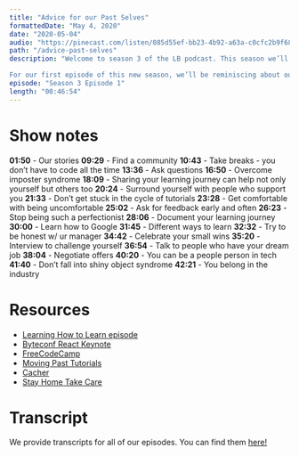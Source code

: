 ```yaml
---
title: "Advice for our Past Selves"
formattedDate: "May 4, 2020"
date: "2020-05-04"
audio: "https://pinecast.com/listen/085d55ef-bb23-4b92-a63a-c0cfc2b9f68e.mp3"
path: "/advice-past-selves"
description: "Welcome to season 3 of the LB podcast. This season we’ll cover topics ranging from advanced JavaScript to networking. We’ll chat about Git & GitHub, making money outside your 9-5 job, and many more topics.

For our first episode of this new season, we’ll be reminiscing about our coding history and discussing some advice we wished we had when learning to code ranging from asking more questions to negotiating job offers."
episode: "Season 3 Episode 1"
length: "00:46:54"
---
```


# Show notes

**01:50** - Our stories
**09:29** - Find a community
**10:43** - Take breaks - you don’t have to code all the time
**13:36** - Ask questions
**16:50** - Overcome imposter syndrome
**18:09** - Sharing your learning journey can help not only yourself but others too
**20:24** - Surround yourself with people who support you
**21:33** - Don’t get stuck in the cycle of tutorials
**23:28** - Get comfortable with being uncomfortable
**25:02** - Ask for feedback early and often
**26:23** - Stop being such a perfectionist
**28:06** - Document your learning journey
**30:00** - Learn how to Google
**31:45** - Different ways to learn
**32:32** - Try to be honest w/ ur manager
**34:42** - Celebrate your small wins
**35:20** - Interview to challenge yourself
**36:54** - Talk to people who have your dream job
**38:04** - Negotiate offers
**40:20** - You can be a people person in tech
**41:40** - Don’t fall into shiny object syndrome 
**42:21** - You belong in the industry

# Resources

- [Learning How to Learn episode](https://ladybug.dev/learning-to-learn)
- [Byteconf React Keynote](https://www.bytesized.xyz/react-2020/live)
- [FreeCodeCamp](https://www.freecodecamp.org/)
- [Moving Past Tutorials](https://dev.to/aspittel/moving-past-tutorials-a-course-on-problem-solving-for-programmers-3oa4)
- [Cacher](https://www.cacher.io/)
- [Stay Home Take Care](https://www.stayhometakecare.com/)

# Transcript

We provide transcripts for all of our episodes. You can find them <a href="https://github.com/ladybug-podcast/ladybug-website/blob/master/transcripts/37-advice-for-past-selves.md" target="_blank" class="highlight">here!</a>
